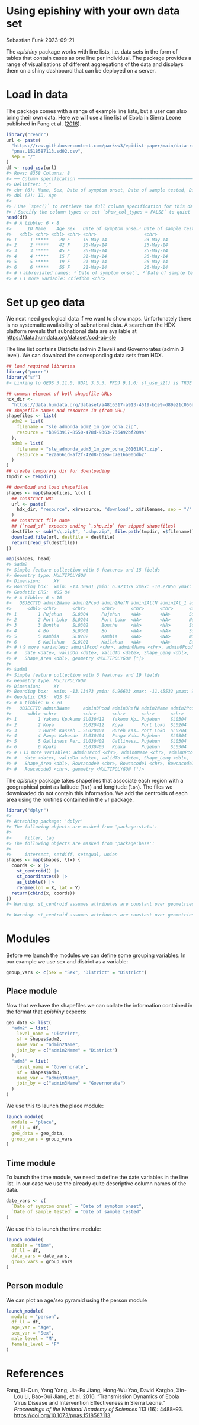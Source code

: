 Using epishiny with your own data set
================
Sebastian Funk
2023-09-21

The *epishiny* package works with line lists, i.e. data sets in the form
of tables that contain cases as one line per individual. The package
provides a range of visualisations of different aggregations of the data
and displays them on a shiny dashboard that can be deployed on a server.

# Load in data

The package comes with a range of example line lists, but a user can
also bring their own data. Here we will use a line list of Ebola in
Sierra Leone published in Fang et al. ([2016](#ref-Fang2016)).

``` r
library("readr")
url <- paste(
  "https://raw.githubusercontent.com/parksw3/epidist-paper/main/data-raw/",
  "pnas.1518587113.sd02.csv", 
  sep = "/"
)
df <- read_csv(url)
#> Rows: 8358 Columns: 8
#> ── Column specification ──────────────────────────────────────────────────────────────────────────
#> Delimiter: ","
#> chr (6): Name, Sex, Date of symptom onset, Date of sample tested, District, ...
#> dbl (2): ID, Age
#> 
#> ℹ Use `spec()` to retrieve the full column specification for this data.
#> ℹ Specify the column types or set `show_col_types = FALSE` to quiet this message.
head(df)
#> # A tibble: 6 × 8
#>      ID Name    Age Sex   Date of symptom onse…¹ Date of sample teste…² District
#>   <dbl> <chr> <dbl> <chr> <chr>                  <chr>                  <chr>   
#> 1     1 *****    20 F     18-May-14              23-May-14              Kailahun
#> 2     2 *****    42 F     20-May-14              25-May-14              Kailahun
#> 3     3 *****    45 F     20-May-14              25-May-14              Kailahun
#> 4     4 *****    15 F     21-May-14              26-May-14              Kailahun
#> 5     5 *****    19 F     21-May-14              26-May-14              Kailahun
#> 6     6 *****    55 F     21-May-14              26-May-14              Kailahun
#> # ℹ abbreviated names: ¹​`Date of symptom onset`, ²​`Date of sample tested`
#> # ℹ 1 more variable: Chiefdom <chr>
```

# Set up geo data

We next need geological data if we want to show maps. Unfortunately
there is no systematic availability of subnational data. A search on the
HDX platform reveals that subnational data are available at
<https://data.humdata.org/dataset/cod-ab-sle>

The line list contains Districts (admin 2 level) and Governorates (admin
3 level). We can download the corresponding data sets from HDX.

``` r
## load required libraries
library("purrr")
library("sf")
#> Linking to GEOS 3.11.0, GDAL 3.5.3, PROJ 9.1.0; sf_use_s2() is TRUE

## common element of both shapefile URLs
hdx_dir <-
  "https://data.humdata.org/dataset/a4816317-a913-4619-b1e9-d89e21c056b4"
## shapefile names and resource ID (from URL)
shapefiles <- list(
  adm2 = list(
    filename = "sle_admbnda_adm2_1m_gov_ocha.zip",
    resource = "b3963917-8550-478d-9363-736492bf209a"
  ),
  adm3 = list(
    filename = "sle_admbnda_adm3_1m_gov_ocha_20161017.zip", 
    resource = "e2aa661d-af2f-42d8-bdea-c7e16a00bdb2"
  )
)
## create temporary dir for downloading
tmpdir <- tempdir()

## download and load shapefiles
shapes <- map(shapefiles, \(x) {
  ## construct URL
  url <- paste(
    hdx_dir, "resource", x$resource, "download", x$filename, sep = "/"
  )
  ## construct file name
  ## (`read_sf` expects ending `.shp.zip` for zipped shapefiles)
  destfile <- sub("\\.zip$", ".shp.zip", file.path(tmpdir, x$filename))
  download.file(url, destfile = destfile)
  return(read_sf(destfile))
})

map(shapes, head)
#> $adm2
#> Simple feature collection with 6 features and 15 fields
#> Geometry type: MULTIPOLYGON
#> Dimension:     XY
#> Bounding box:  xmin: -13.30901 ymin: 6.923379 xmax: -10.27056 ymax: 9.608103
#> Geodetic CRS:  WGS 84
#> # A tibble: 6 × 16
#>   OBJECTID admin2Name admin2Pcod admin2RefN admin2AltN admin2Al_1 admin1Name
#>      <dbl> <chr>      <chr>      <chr>      <chr>      <chr>      <chr>     
#> 1        1 Pujehun    SL0304     Pujehun    <NA>       <NA>       Southern  
#> 2        2 Port Loko  SL0204     Port Loko  <NA>       <NA>       Northern  
#> 3        3 Bonthe     SL0302     Bonthe     <NA>       <NA>       Southern  
#> 4        4 Bo         SL0301     Bo         <NA>       <NA>       Southern  
#> 5        5 Kambia     SL0202     Kambia     <NA>       <NA>       Northern  
#> 6        6 Kailahun   SL0101     Kailahun   <NA>       <NA>       Eastern   
#> # ℹ 9 more variables: admin1Pcod <chr>, admin0Name <chr>, admin0Pcod <chr>,
#> #   date <date>, validOn <date>, ValidTo <date>, Shape_Leng <dbl>,
#> #   Shape_Area <dbl>, geometry <MULTIPOLYGON [°]>
#> 
#> $adm3
#> Simple feature collection with 6 features and 19 fields
#> Geometry type: MULTIPOLYGON
#> Dimension:     XY
#> Bounding box:  xmin: -13.13473 ymin: 6.96633 xmax: -11.45532 ymax: 9.032242
#> Geodetic CRS:  WGS 84
#> # A tibble: 6 × 20
#>   OBJECTID admin3Name     admin3Pcod admin3RefN admin2Name admin2Pcod admin1Name
#>      <dbl> <chr>          <chr>      <chr>      <chr>      <chr>      <chr>     
#> 1        1 Yakemu Kpukumu SL030412   Yakemu Kp… Pujehun    SL0304     Southern  
#> 2        2 Koya           SL020412   Koya       Port Loko  SL0204     Northern  
#> 3        3 Bureh Kasseh … SL020401   Bureh Kas… Port Loko  SL0204     Northern  
#> 4        4 Panga Kabonde  SL030404   Panga Kab… Pujehun    SL0304     Southern  
#> 5        5 Galliness Per… SL030402   Galliness… Pujehun    SL0304     Southern  
#> 6        6 Kpaka          SL030403   Kpaka      Pujehun    SL0304     Southern  
#> # ℹ 13 more variables: admin1Pcod <chr>, admin0Name <chr>, admin0Pcod <chr>,
#> #   date <date>, validOn <date>, validTo <date>, Shape_Leng <dbl>,
#> #   Shape_Area <dbl>, Rowcacode0 <chr>, Rowcacode1 <chr>, Rowcacode2 <chr>,
#> #   Rowcacode3 <chr>, geometry <MULTIPOLYGON [°]>
```

The *epishiny* package takes shapefiles that associate each region with
a geographical point as latitude (`lat`) and longitude (`lon`). The
files we downloaded do not contain this information. We add the
centroids of each area using the routines contained in the `sf` package.

``` r
library("dplyr")
#> 
#> Attaching package: 'dplyr'
#> The following objects are masked from 'package:stats':
#> 
#>     filter, lag
#> The following objects are masked from 'package:base':
#> 
#>     intersect, setdiff, setequal, union
shapes <- map(shapes, \(x) {
  coords <- x |>
    st_centroid() |>
    st_coordinates() |>
    as_tibble() |>
    rename(lon = X, lat = Y)
  return(cbind(x, coords))
})
#> Warning: st_centroid assumes attributes are constant over geometries

#> Warning: st_centroid assumes attributes are constant over geometries
```

# Modules

Before we launch the modules we can define some grouping variables. In
our example we use sex and district as a variable:

``` r
group_vars <- c(Sex = "Sex", "District" = "District")
```

## Place module

Now that we have the shapefiles we can collate the information contained
in the format that *epishiny* expects:

``` r
geo_data <- list(
  "adm2" = list(
    level_name = "District",
    sf = shapes$adm2, 
    name_var = "admin2Name",
    join_by = c("admin2Name" = "District")
  ),
  "adm3" = list(
    level_name = "Governorate",
    sf = shapes$adm3,
    name_var = "admin3Name",
    join_by = c("admin3Name" = "Governorate")
  )
)
```

We use this to launch the place module:

``` r
launch_module(
  module = "place",
  df_ll = df,
  geo_data = geo_data,
  group_vars = group_vars
)
```

## Time module

To launch the time module, we need to define the date variables in the
line list. In our case we use the already quite descriptive column names
of the data.

``` r
date_vars <- c(
  `Date of symptom onset` = "Date of symptom onset",
  `Date of sample tested` = "Date of sample tested"
)
```

We use this to launch the time module:

``` r
launch_module(
  module = "time",
  df_ll = df,
  date_vars = date_vars,
  group_vars = group_vars
)
```

## Person module

We can plot an age/sex pyramid using the person module

``` r
launch_module(
  module = "person",
  df_ll = df,
  age_var = "Age",
  sex_var = "Sex",
  male_level = "M",
  female_level = "F"
)
```

# References

<div id="refs" class="references csl-bib-body hanging-indent">

<div id="ref-Fang2016" class="csl-entry">

Fang, Li-Qun, Yang Yang, Jia-Fu Jiang, Hong-Wu Yao, David Kargbo,
Xin-Lou Li, Bao-Gui Jiang, et al. 2016. “Transmission Dynamics of Ebola
Virus Disease and Intervention Effectiveness in Sierra Leone.”
*Proceedings of the National Academy of Sciences* 113 (16): 4488–93.
<https://doi.org/10.1073/pnas.1518587113>.

</div>

</div>
